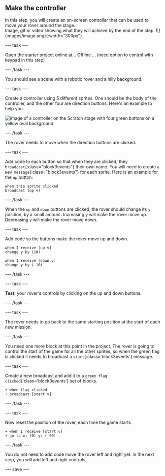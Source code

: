 ## Make the controller

<div style="display: flex; flex-wrap: wrap">
<div style="flex-basis: 200px; flex-grow: 1; margin-right: 15px;">
In this step, you will create an on-screen controller that can be used to move your rover around the stage.
</div>
<div>
Image, gif or video showing what they will achieve by the end of the step. ![](images/image.png){:width="300px"}
</div>
</div>

--- task ---

Open the starter project online at...
Offline ...
(need option to control with keypad in this step)

--- /task ---

You should see a scene with a robotic rover and a hilly background. 

--- task ---

Create a controller using 5 different sprites. One should be the body of the controller, and the other four are direction buttons. Here's an example to help you.

![image of a controller on the Scratch stage with four green buttons on a yellow oval background](images/controller.png)

--- /task ---

The rover needs to move when the direction buttons are clicked.

--- task ---

Add code to each button so that when they are clicked, they `broadcast`{:class="block3events"} their own name. You will need to create a `New message`{:class="block3events"} for each sprite. Here is an example for the `up` button:

```blocks3
when this sprite clicked
broadcast (up v)
```

--- /task ---

When the `up` and `down` buttons are clicked, the rover should change its `y` position, by a small amount. Increasing `y` will make the rover move up. Decreasing `y` will make the rover move down.

--- task ---

Add code so the buttons make the rover move up and down.

```blocks3
when I receive [up v]
change y by (10)

when I receive [down v]
change y by (-10)
```

--- /task ---

--- task ---

**Test:** your rover's controls by clicking on the up and down buttons.

--- /task ---

--- task ---

The rover needs to go back to the same starting position at the start of each new mission.



--- /task ---

You need one more block at this point in the project. The rover is going to control the start of the game for all the other sprites, so when the green flag is clicked it needs to broadcast a `start`{:class='block3events'} message.

--- task ---

Create a new broadcast and add it to a `green flag clicked`{:class='block3events'} set of blocks.

```blocks3
+ when flag clicked
+ broadcast [start v]
``` 

--- /task ---

--- task ---

Now reset the position of the rover, each time the game starts

```blocks3
+ when I receive [start v]
+ go to x: (0) y: (-90)
```

--- /task ---


You do not need to add code move the rover left and right yet. In the next step, you will add left and right controls.

--- save ---
